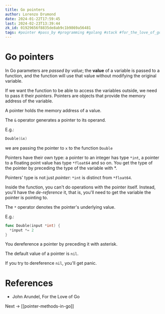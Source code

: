```yaml
---
title: Go pointers
author: Lorenzo Drumond
date: 2024-01-22T17:59:45
last: 2024-02-23T13:39:44
zk_id: 01929656f8835de8ab9c1b9869a56481
tags: #pointer #pass_by #programming #golang #stack #for_the_love_of_go #heap #value #reference
---
```



# Go pointers
In Go parameters are _passed by value_; the __value__ of a variable is passed to a function, and the function will use that value without modifying the original variable.

If we want the function to be able to access the variables outside, we need to pass it their _pointers_. Pointers are objects that provide the memory address of the variable.

A pointer holds the memory address of a value.

The `&` operator generates a pointer to its operand.

E.g.:
```go
Double(&x)
```

we are passing the pointer to `x` to the function `Double`

Pointers have their own type: a pointer to an integer has type `*int`, a pointer to a floating point value has type `*float64` and so on. You get the type of the pointer by preceding the type of the variable with *.

Pointers' type is not just _pointer_: `*int` is distinct from `*float64`.


Inside the function, you can't do operations with the pointer itself. Instead, you'll have the _de-reference_ it, that is, you'll need to get the variable the pointer is pointing to.

The `*` operator denotes the pointer's underlying value.

E.g.:
```go
func Double(input *int) {
  *input *= 2
}
```

You dereference a pointer by preceding it with asterisk.

The default value of a pointer is `nil`.

If you try to dereference `nil`, you'll get panic.

# References
- John Arundel, For the Love of Go

Next -> [[pointer-methods-in-go]]
